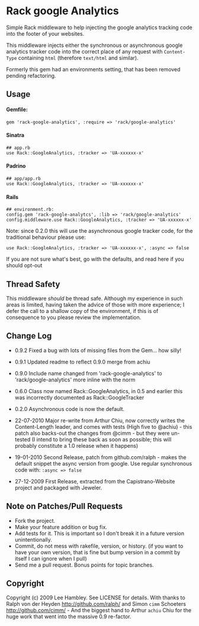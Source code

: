 # Rack google Analytics

Simple Rack middleware to help injecting the google analytics tracking code into the footer of your websites.

This middleware injects either the synchronous or asynchronous google analytics tracker code into the correct place of any request with `Content-Type` containing `html` (therefore `text/html` and similar).

Formerly this gem had an environments setting, that has been removed pending refactoring.

## Usage

#### Gemfile:
    gem 'rack-google-analytics', :require => 'rack/google-analytics'

#### Sinatra
    ## app.rb
    use Rack::GoogleAnalytics, :tracker => 'UA-xxxxxx-x'

#### Padrino

    ## app/app.rb
    use Rack::GoogleAnalytics, :tracker => 'UA-xxxxxx-x'

#### Rails

    ## environment.rb:
    config.gem 'rack-google-analytcs', :lib => 'rack/google-analytics'
    config.middleware.use Rack::GoogleAnalytics, :tracker => 'UA-xxxxxx-x'

  
Note: since 0.2.0 this will use the asynchronous google tracker code, for the traditional behaviour please use:

    use Rack::GoogleAnalytics, :tracker => 'UA-xxxxxx-x', :async => false

If you are not sure what's best, go with the defaults, and read here if you should opt-out 

## Thread Safety

This middleware *should* be thread safe. Although my experience in such areas is limited, having taken the advice of those with more experience; I defer the call to a shallow copy of the environment, if this is of consequence to you please review the implementation.

## Change Log

* 0.9.2 Fixed a bug with lots of missing files from the Gem... how silly!
* 0.9.1 Updated readme to reflect 0.9.0 merge from achiu
* 0.9.0 Include name changed from 'rack-google-analytics' to 'rack/google-analytics' more inline with the norm
* 0.6.0 Class now named Rack::GoogleAnalytics, in 0.5 and earlier this was incorrectly documented as Rack::GoogleTracker
* 0.2.0 Asynchronous code is now the default.

* 22-07-2010 Major re-write from Arthur Chiu, now correctly writes the Content-Length leader, and comes with tests (High five to @achiu) - this patch also backs-out the changes from @cimm - but they were un-tested (I intend to bring these back as soon as possible; this will probably constitute a 1.0 release when it happens)
* 19-01-2010 Second Release, patch from github.com/ralph - makes the default snippet the async version from google. Use regular synchronous code with: `:async => false`
* 27-12-2009 First Release, extracted from the Capistrano-Website project and packaged with Jeweler.

## Note on Patches/Pull Requests
 
* Fork the project.
* Make your feature addition or bug fix.
* Add tests for it. This is important so I don't break it in a
  future version unintentionally.
* Commit, do not mess with rakefile, version, or history.
  (if you want to have your own version, that is fine but bump version in a commit by itself I can ignore when I pull)
* Send me a pull request. Bonus points for topic branches.

## Copyright

Copyright (c) 2009 Lee Hambley. See LICENSE for details.
With thanks to Ralph von der Heyden http://github.com/ralph/ and Simon `cimm` Schoeters http://github.com/cimm/ - And the biggest hand to Arthur `achiu` Chiu for the huge work that went into the massive 0.9 re-factor.
